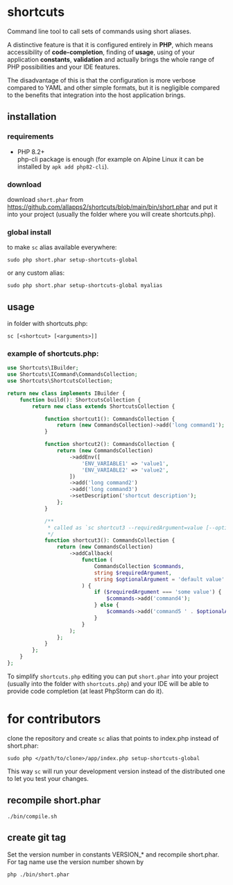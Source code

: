 # shortcuts

Command line tool to call sets of commands using short aliases.

A distinctive feature is that it is configured entirely in **PHP**, which means
accessibility of **code-completion**, finding of **usage**, using of your application **constants**, **validation** and actually brings
the whole range of PHP possibilities and your IDE features.

The disadvantage of this is that the configuration is more verbose compared to YAML and
other simple formats, but it is negligible compared to the benefits that integration
into the host application brings.

## installation

### requirements

- PHP 8.2+\
  php-cli package is enough (for example on Alpine Linux it can be installed by `apk add php82-cli`).

### download

download `short.phar` from https://github.com/allapps2/shortcuts/blob/main/bin/short.phar
and put it into your project (usually the folder where you will create shortcuts.php).

### global install

to make `sc` alias available everywhere:

`sudo php short.phar setup-shortcuts-global`

or any custom alias:

`sudo php short.phar setup-shortcuts-global myalias`

## usage

in folder with shortcuts.php:

`sc [<shortcut> [<arguments>]]`

### example of shortcuts.php:

```php
use Shortcuts\IBuilder;
use Shortcuts\ICommand\CommandsCollection;
use Shortcuts\ShortcutsCollection;

return new class implements IBuilder {
    function build(): ShortcutsCollection {
        return new class extends ShortcutsCollection {

            function shortcut1(): CommandsCollection {
                return (new CommandsCollection)->add('long command1');
            }

            function shortcut2(): CommandsCollection {
                return (new CommandsCollection)
                    ->addEnv([
                        'ENV_VARIABLE1' => 'value1',
                        'ENV_VARIABLE2' => 'value2',
                    ])
                    ->add('long command2')
                    ->add('long command3')
                    ->setDescription('shortcut description');
                };
            }

            /**
             * called as `sc shortcut3 --requiredArgument=value [--optionalArgument=value]`
             */
            function shortcut3(): CommandsCollection {
                return (new CommandsCollection)
                    ->addCallback(
                        function (
                            CommandsCollection $commands,
                            string $requiredArgument,
                            string $optionalArgument = 'default value'
                        ) {
                            if ($requiredArgument === 'some value') {
                                $commands->add('command4');
                            } else {
                                $commands->add('command5 ' . $optionalArgument);
                            }
                        }
                    );
                };
            }
        };
    }
};
```

To simplify `shortcuts.php` editing you can put `short.phar` into your project
(usually into the folder with `shortcuts.php`) and your IDE will be able to provide code
completion (at least PhpStorm can do it).

# for contributors

clone the repository and create `sc` alias that points to index.php instead of
short.phar:

`sudo php </path/to/clone>/app/index.php setup-shortcuts-global`

This way `sc` will run your development version instead of the distributed one to
let you test your changes.

## recompile short.phar

`./bin/compile.sh`

## create git tag

Set the version number in constants VERSION_* and recompile short.phar.\
For tag name use the version number shown by

`php ./bin/short.phar`
